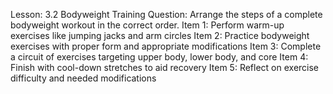 Lesson: 3.2 Bodyweight Training
Question: Arrange the steps of a complete bodyweight workout in the correct order.
Item 1: Perform warm-up exercises like jumping jacks and arm circles
Item 2: Practice bodyweight exercises with proper form and appropriate modifications
Item 3: Complete a circuit of exercises targeting upper body, lower body, and core
Item 4: Finish with cool-down stretches to aid recovery
Item 5: Reflect on exercise difficulty and needed modifications
